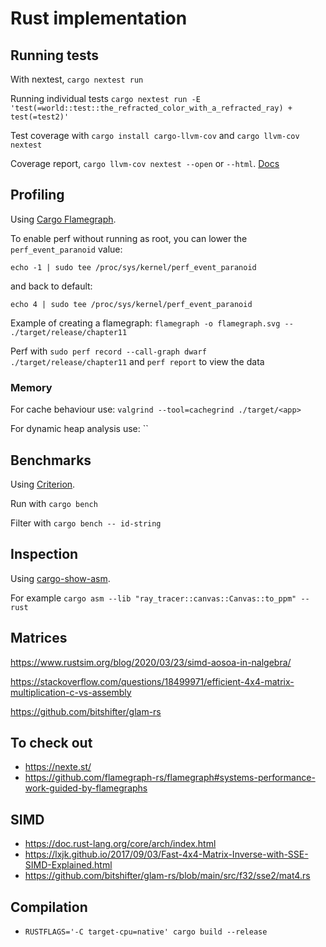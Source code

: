 # Rust implementation

## Running tests

With nextest, `cargo nextest run`

Running individual tests `cargo nextest run -E 'test(=world::test::the_refracted_color_with_a_refracted_ray) + test(=test2)'`

Test coverage with `cargo install cargo-llvm-cov` and `cargo llvm-cov nextest`

Coverage report, `cargo llvm-cov nextest --open` or `--html`. [Docs](https://lib.rs/crates/cargo-llvm-cov)

## Profiling

Using [Cargo Flamegraph](https://github.com/flamegraph-rs/flamegraph).

To enable perf without running as root, you can lower the `perf_event_paranoid` value:

`echo -1 | sudo tee /proc/sys/kernel/perf_event_paranoid`

and back to default:

`echo 4 | sudo tee /proc/sys/kernel/perf_event_paranoid`

Example of creating a flamegraph: `flamegraph -o flamegraph.svg -- ./target/release/chapter11`

Perf with `sudo perf record --call-graph dwarf ./target/release/chapter11` and `perf report` to view the data

### Memory

For cache behaviour use: `valgrind --tool=cachegrind ./target/<app>`

For dynamic heap analysis use: ``
## Benchmarks

Using [Criterion](https://github.com/bheisler/criterion.rs).

Run with `cargo bench`

Filter with `cargo bench -- id-string`

## Inspection

Using [cargo-show-asm](https://github.com/pacak/cargo-show-asm).

For example `cargo asm --lib "ray_tracer::canvas::Canvas::to_ppm" --rust`

## Matrices

https://www.rustsim.org/blog/2020/03/23/simd-aosoa-in-nalgebra/

https://stackoverflow.com/questions/18499971/efficient-4x4-matrix-multiplication-c-vs-assembly

https://github.com/bitshifter/glam-rs

## To check out

- https://nexte.st/
- https://github.com/flamegraph-rs/flamegraph#systems-performance-work-guided-by-flamegraphs

## SIMD

- https://doc.rust-lang.org/core/arch/index.html
- https://lxjk.github.io/2017/09/03/Fast-4x4-Matrix-Inverse-with-SSE-SIMD-Explained.html
- https://github.com/bitshifter/glam-rs/blob/main/src/f32/sse2/mat4.rs

## Compilation

- `RUSTFLAGS='-C target-cpu=native' cargo build --release`
